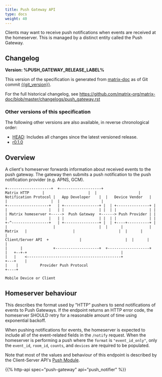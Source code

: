 ```yaml
---
title: Push Gateway API
type: docs
weight: 40
---
```


Clients may want to receive push notifications when events are received
at the homeserver. This is managed by a distinct entity called the Push
Gateway.

## Changelog

**Version: %PUSH\_GATEWAY\_RELEASE\_LABEL%**

This version of the specification is generated from
[matrix-doc](https://github.com/matrix-org/matrix-doc) as of Git commit
[{{git\_version}}](https://github.com/matrix-org/matrix-doc/tree/%7B%7Bgit_rev%7D%7D).

For the full historical changelog, see
<https://github.com/matrix-org/matrix-doc/blob/master/changelogs/push_gateway.rst>

### Other versions of this specification

The following other versions are also available, in reverse
chronological order:

-   [HEAD](https://matrix.org/docs/spec/push_gateway/unstable.html):
    Includes all changes since the latest versioned release.
-   [r0.1.0](https://matrix.org/docs/spec/push_gateway/r0.1.0.html)

## Overview

A client's homeserver forwards information about received events to the
push gateway. The gateway then submits a push notification to the push
notification provider (e.g. APNS, GCM).

    +--------------------+  +-------------------+
    Matrix HTTP      |                    |  |                   |
    Notification Protocol |   App Developer    |  |   Device Vendor   |
    |                    |  |                   |
    +-------------------+   | +----------------+ |  | +---------------+ |
    |                   |   | |                | |  | |               | |
    | Matrix homeserver +----->  Push Gateway  +------> Push Provider | |
    |                   |   | |                | |  | |               | |
    +-^-----------------+   | +----------------+ |  | +----+----------+ |
    |                     |                    |  |      |            |
    Matrix   |                     |                    |  |      |            |
    Client/Server API  +              |                    |  |      |            |
    |      |              +--------------------+  +-------------------+
    |   +--+-+                                           |
    |   |    <-------------------------------------------+
    +---+    |
    |    |          Provider Push Protocol
    +----+

    Mobile Device or Client

## Homeserver behaviour

This describes the format used by "HTTP" pushers to send notifications
of events to Push Gateways. If the endpoint returns an HTTP error code,
the homeserver SHOULD retry for a reasonable amount of time using
exponential backoff.

When pushing notifications for events, the homeserver is expected to
include all of the event-related fields in the `/notify` request. When
the homeserver is performing a push where the `format` is
`"event_id_only"`, only the `event_id`, `room_id`, `counts`, and
`devices` are required to be populated.

Note that most of the values and behaviour of this endpoint is described
by the Client-Server API's [Push
Module](../client_server/%CLIENT_RELEASE_LABEL%.html#module-push).

{{% http-api spec="push-gateway" api="push_notifier" %}}
